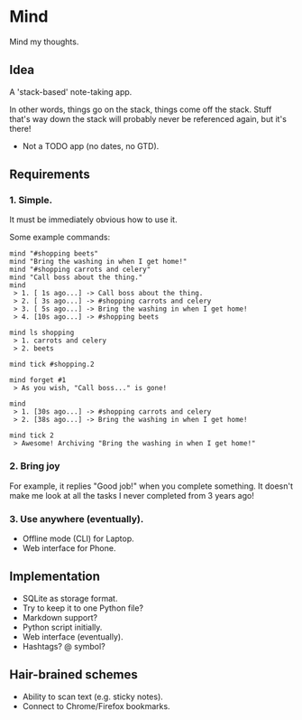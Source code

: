 # Mind
Mind my thoughts.

## Idea
A 'stack-based' note-taking app.

In other words, things go on the stack, things come off the stack. Stuff that's
way down the stack will probably never be referenced again, but it's there!

  * Not a TODO app (no dates, no GTD).

## Requirements

### 1. Simple.
It must be immediately obvious how to use it.

Some example commands:

```
mind "#shopping beets"
mind "Bring the washing in when I get home!"
mind "#shopping carrots and celery"
mind "Call boss about the thing."
mind
 > 1. [ 1s ago...] -> Call boss about the thing.
 > 2. [ 3s ago...] -> #shopping carrots and celery
 > 3. [ 5s ago...] -> Bring the washing in when I get home!
 > 4. [10s ago...] -> #shopping beets

mind ls shopping
 > 1. carrots and celery
 > 2. beets

mind tick #shopping.2

mind forget #1
 > As you wish, "Call boss..." is gone!

mind
 > 1. [30s ago...] -> #shopping carrots and celery
 > 2. [38s ago...] -> Bring the washing in when I get home!

mind tick 2
 > Awesome! Archiving "Bring the washing in when I get home!"
```

### 2. Bring joy
For example, it replies "Good job!" when you complete something. It doesn't
make me look at all the tasks I never completed from 3 years ago!


### 3. Use anywhere (eventually).
* Offline mode (CLI) for Laptop.
* Web interface for Phone.

## Implementation
* SQLite as storage format.
* Try to keep it to one Python file?
* Markdown support?
* Python script initially.
* Web interface (eventually).
* Hashtags? @ symbol?

## Hair-brained schemes
* Ability to scan text (e.g. sticky notes).
* Connect to Chrome/Firefox bookmarks.

